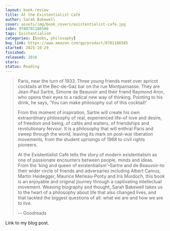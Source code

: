 ```yaml
---
layout: book-review
title: At the Existentialist Café
author: Sarah Bakewell
cover: assets/img/book_covers/existentialist-cafe.jpg
isbn: 9780701186586
tags: Existentialism
categories: [books, philosophy]
buy_link: https://www.amazon.com/gp/product/0701186585
started: 2025-10-29
finished:
released: 2016
stars:
status: Reading
---
```


> Paris, near the turn of 1933. Three young friends meet over apricot cocktails at the Bec-de-Gaz bar on the rue Montparnasse. They are Jean-Paul Sartre, Simone de Beauvoir and their friend Raymond Aron, who opens their eyes to a radical new way of thinking. Pointing to his drink, he says, 'You can make philosophy out of this cocktail!'
>
> From this moment of inspiration, Sartre will create his own extraordinary philosophy of real, experienced life–of love and desire, of freedom and being, of cafés and waiters, of friendships and revolutionary fervour. It is a philosophy that will enthral Paris and sweep through the world, leaving its mark on post-war liberation movements, from the student uprisings of 1968 to civil rights pioneers.
>
> At the Existentialist Café tells the story of modern existentialism as one of passionate encounters between people, minds and ideas. From the ‘king and queen of existentialism'–Sartre and de Beauvoir–to their wider circle of friends and adversaries including Albert Camus, Martin Heidegger, Maurice Merleau-Ponty and Iris Murdoch, this book is an enjoyable and original journey through a captivating intellectual movement. Weaving biography and thought, Sarah Bakewell takes us to the heart of a philosophy about life that also changed lives, and that tackled the biggest questions of all: what we are and how we are to live.
>
> -- Goodreads

Link to my blog post.
